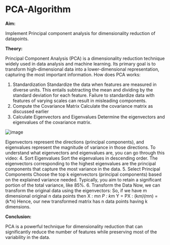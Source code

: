 # PCA-Algorithm

**Aim:**

Implement Principal component analysis for dimensionality reduction of datapoints.

**Theory:**

Principal Component Analysis (PCA) is a dimensionality reduction technique widely used in data analysis and machine learning. Its primary goal is to transform high-dimensional data into a lower-dimensional representation, capturing the most important information.
How does PCA works:
1. Standardization
   Standardize the data when features are measured in diverse units. This entails subtracting the mean and dividing by the standard deviation for each feature. Failure to standardize data with features of             varying scales can result in misleading components.
2. Compute the Covariance Matrix
   Calculate the covariance matrix as discussed earlier
3. Calculate Eigenvectors and Eigenvalues
   Determine the eigenvectors and eigenvalues of the covariance matrix.

 ![image](https://github.com/AdityaPatil0718/PCA-Algorithm/assets/128233555/5e31480a-b080-4a7e-9a02-0817eee7aff1)

Eigenvectors represent the directions (principal components), and eigenvalues represent the magnitude of variance in those directions. To understand what eigenvectors and eigenvalues are, you can go through this video:
4. Sort Eigenvalues
  Sort the eigenvalues in descending order. The eigenvectors corresponding to the highest eigenvalues are the principal components that capture the most variance in the data. 
5. Select Principal Components
  Choose the top k eigenvectors (principal components) based on the explained variance needed. Typically, you aim to retain a significant portion of the total variance, like 85%. 
6. Transform the Data
  Now, we can transform the original data using the eigenvectors:
So, if we have m dimensional original n data points then 
X : m*n
P : k*m
Y = PX : (k*m)(m*n) = (k*n)
Hence, our new transformed matrix has n data points having k dimensions.


**Conclusion:**
  
PCA is a powerful technique for dimensionality reduction that can significantly reduce the number of features while preserving most of the variability in the data.
